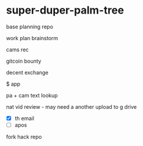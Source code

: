 # super-duper-palm-tree
base planning repo

work plan brainstorm

cams rec

gitcoin bounty

decent exchange

$ app

pa + cam text lookup

nat vid review - may need a another upload to g drive

- [x] th email
- [ ] apos

fork hack repo
